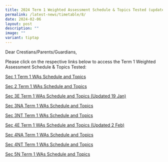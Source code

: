 ```yaml
---
title: 2024 Term 1 Weighted Assessment Schedule & Topics Tested (updated 6 Feb)
permalink: /latest-news/timetable/8/
date: 2024-02-06
layout: post
description: ""
image: ""
variant: tiptap
---
```

<p>Dear Crestians/Parents/Guardians,</p>
<p>Please click on the respective links below to access the Term 1 Weighted
Assessment Schedule &amp; Topics Tested:</p>
<p><a href="/files/Timetable_Announcement/2024/Sec_1_Term_1_WAs_Schedule_and_Topics.pdf" rel="noopener noreferrer nofollow" target="_blank">Sec 1 Term 1 WAs Schedule and Topics</a>
</p>
<p><a href="/files/Timetable_Announcement/2024/Sec_2_Term_1_WAs_Schedule_and_Topics.pdf" rel="noopener noreferrer nofollow" target="_blank">Sec 2 Term 1 WAs Schedule and Topics</a>
</p>
<p><a href="/files/Timetable_Announcement/2024/Sec_3E_Term_1_WAs_Schedule_and_Topics_updated_19_Jan.pdf" rel="noopener noreferrer nofollow" target="_blank">Sec 3E Term 1 WAs Schedule and Topics (Updated 19 Jan)</a>
</p>
<p><a href="/files/Timetable_Announcement/2024/Sec_3NA_Term_1_WAs_Schedule_and_Topics.pdf" rel="noopener noreferrer nofollow" target="_blank">Sec 3NA Term 1 WAs Schedule and Topics</a>
</p>
<p><a href="/files/Timetable_Announcement/2024/Sec_3NT_Term_1_WAs_Schedule_and_Topics.pdf" rel="noopener noreferrer nofollow" target="_blank">Sec 3NT Term 1 WAs Schedule and Topics</a>
</p>
<p><a href="/files/Timetable_Announcement/2024/Sec_4E_Term_1_WAs_Schedule_and_Topics_updated_2Feb.pdf" rel="noopener noreferrer nofollow" target="_blank">Sec 4E Term 1 WAs Schedule and Topics (Updated 2 Feb)</a>
</p>
<p><a href="/files/Timetable_Announcement/2024/Sec_4NA_Term_1_WAs_Schedule_and_Topics.pdf" rel="noopener noreferrer nofollow" target="_blank">Sec 4NA Term 1 WAs Schedule and Topics</a>
</p>
<p><a href="/files/Timetable_Announcement/2024/Sec_4NT_Term_1_WAs_Schedule_and_Topics.pdf" rel="noopener noreferrer nofollow" target="_blank">Sec 4NT Term 1 WAs Schedule and Topics</a>
</p>
<p><a href="/files/Timetable_Announcement/2024/Sec_5N_Term_1_WAs_Schedule_and_Topics.pdf" rel="noopener noreferrer nofollow" target="_blank">Sec 5N Term 1 WAs Schedule and Topics</a>
</p>
<p></p>
